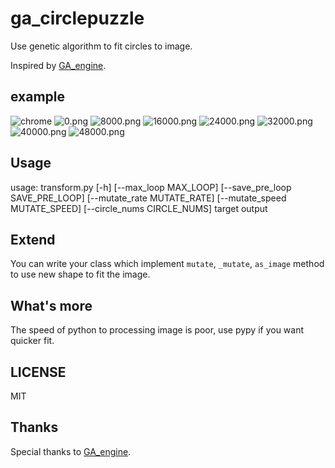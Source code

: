 # ga_circlepuzzle   

Use genetic algorithm to fit circles to image.

Inspired by [GA_engine](https://github.com/pikeszfish/GA_engine).

## example 

![chrome](https://raw.githubusercontent.com/KIDJourney/ga_circlepuzzle/master/chrome.png)
![0.png](https://raw.githubusercontent.com/KIDJourney/ga_circlepuzzle/master/output/0.png)
![8000.png](https://raw.githubusercontent.com/KIDJourney/ga_circlepuzzle/master/output/8000.png)
![16000.png](https://raw.githubusercontent.com/KIDJourney/ga_circlepuzzle/master/output/16000.png)
![24000.png](https://raw.githubusercontent.com/KIDJourney/ga_circlepuzzle/master/output/24000.png)
![32000.png](https://raw.githubusercontent.com/KIDJourney/ga_circlepuzzle/master/output/32000.png)
![40000.png](https://raw.githubusercontent.com/KIDJourney/ga_circlepuzzle/master/output/40000.png)
![48000.png](https://raw.githubusercontent.com/KIDJourney/ga_circlepuzzle/master/output/48000.png)

## Usage

usage: transform.py [-h] [--max_loop MAX_LOOP] [--save_pre_loop SAVE_PRE_LOOP]
                    [--mutate_rate MUTATE_RATE] [--mutate_speed MUTATE_SPEED]
                    [--circle_nums CIRCLE_NUMS]
                    target output
                    
## Extend
 
You can write your class which implement `mutate`, `_mutate`, `as_image` method to use new shape to fit the image.

## What's more 

The speed of python to processing image is poor, use pypy if you want quicker fit.
 
## LICENSE
    
MIT

## Thanks

Special thanks to [GA_engine](https://github.com/pikeszfish/GA_engine).